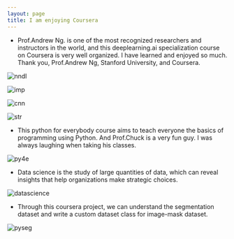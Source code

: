 ```yaml
---
layout: page
title: I am enjoying Coursera
---
```


- Prof.Andrew Ng. is one of the most recognized researchers and instructors in the world, and this deeplearning.ai specialization course on Coursera is very well organized. I have learned and enjoyed so much. Thank you, Prof.Andrew Ng, Stanford University, and Coursera.

![nndl](https://user-images.githubusercontent.com/68838083/200627023-289386e9-f059-47cb-a6b3-e0e0047c1b9d.PNG)

![imp](https://user-images.githubusercontent.com/68838083/200627132-55453d45-d22e-42e0-b773-7c1add495959.PNG)

![cnn](https://user-images.githubusercontent.com/68838083/200627180-c2ed61be-6d47-44f7-9a90-f50d39950c61.PNG)

![str](https://user-images.githubusercontent.com/68838083/200627250-8d89422a-0ac0-4d3e-b783-19ee0d921588.PNG)

- This python for everybody course aims to teach everyone the basics of programming using Python. And Prof.Chuck is a very fun guy. I was always laughing when taking his classes. 

![py4e](https://user-images.githubusercontent.com/68838083/200627927-6c5a742d-0fbb-4b64-995c-c504b0a6d2c6.png)

- Data science is the study of large quantities of data, which can reveal insights that help organizations make strategic choices.

![datascience](https://user-images.githubusercontent.com/68838083/200774970-c8930ec4-6b46-4e70-8b60-c42475ea3e79.PNG)

- Through this coursera project, we can understand the segmentation dataset and write a custom dataset class for image-mask dataset. 

![pyseg](https://user-images.githubusercontent.com/68838083/200628438-769b5b86-265a-47ed-9c71-0f02bca0f8de.PNG)
